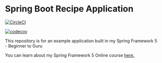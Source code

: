 # Spring Boot Recipe Application

[![CircleCI](https://circleci.com/gh/xmeng1/spring5-mysql-recipe-app.svg?style=svg)](https://circleci.com/gh/xmeng1/spring5-mysql-recipe-app)

[![codecov](https://codecov.io/gh/xmeng1/spring5-mysql-recipe-app/branch/master/graph/badge.svg)](https://codecov.io/gh/xmeng1/spring5-mysql-recipe-app)

This repository is for an example application built in my Spring Framework 5 - Beginner to Guru

You can learn about my Spring Framework 5 Online course [here.](http://courses.springframework.guru/p/spring-framework-5-begginer-to-guru/?product_id=363173)